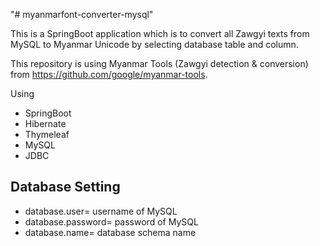 "# myanmarfont-converter-mysql" 

This is a SpringBoot application which is to convert all Zawgyi texts from MySQL to Myanmar Unicode by selecting database table and column.

This repository is using Myanmar Tools (Zawgyi detection & conversion) from https://github.com/google/myanmar-tools.

Using
- SpringBoot
- Hibernate
- Thymeleaf
- MySQL
- JDBC

## Database Setting

- database.user= username of MySQL
- database.password= password of MySQL
- database.name= database schema name
